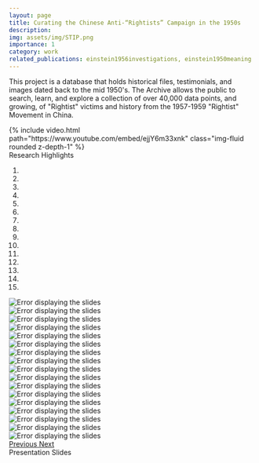 ```yaml
---
layout: page
title: Curating the Chinese Anti-“Rightists” Campaign in the 1950s
description: 
img: assets/img/STIP.png
importance: 1
category: work
related_publications: einstein1956investigations, einstein1950meaning
---
```



This project is a database that holds historical files, testimonials, and images dated back to the mid 1950's. The Archive allows the public to search, learn, and explore a collection of over 40,000 data points, and growing, of "Rightist" victims and history from the 1957-1959 "Rightist" Movement in China.



<div class="row mt-3 mx-auto">
    <div >
        {% include video.html path="https://www.youtube.com/embed/ejjY6m33xnk" class="img-fluid rounded z-depth-1" %}
        <div class="caption mx-auto h5">Research Highlights</div>
    </div>
</div>


<div id="stipSlides" class="carousel slide" data-ride="carousel">
  <ol class="carousel-indicators">
    <li data-target="#stipSlides" data-slide-to="0" class="active"></li>
    <li data-target="#stipSlides" data-slide-to="1"></li>
    <li data-target="#stipSlides" data-slide-to="2"></li>
    <li data-target="#stipSlides" data-slide-to="3"></li>
    <li data-target="#stipSlides" data-slide-to="4"></li>
    <li data-target="#stipSlides" data-slide-to="5"></li>
    <li data-target="#stipSlides" data-slide-to="6"></li>
    <li data-target="#stipSlides" data-slide-to="7"></li>
    <li data-target="#stipSlides" data-slide-to="8"></li>
    <li data-target="#stipSlides" data-slide-to="9"></li>
    <li data-target="#stipSlides" data-slide-to="10"></li>
    <li data-target="#stipSlides" data-slide-to="11"></li>
    <li data-target="#stipSlides" data-slide-to="12"></li>
    <li data-target="#stipSlides" data-slide-to="13"></li>
    <li data-target="#stipSlides" data-slide-to="14"></li>
  </ol>
  <div class="carousel-inner">
    <div class="carousel-item active">
      <img src="/assets/img/STIP.png" class="d-block w-100" alt="Error displaying the slides">
      <div class="carousel-caption d-none d-md-block">
      </div>
    </div>
    <div class="carousel-item">
      <img src="/assets/img/STIPSlides/STIP2022_Final Presentation (1).png" class="d-block w-100" alt="Error displaying the slides">
      <div class="carousel-caption d-none d-md-block">
      </div>
    </div>
    <div class="carousel-item">
      <img src="/assets/img/STIPSlides/STIP2022_Final Presentation (2).png" class="d-block w-100" alt="Error displaying the slides">
      <div class="carousel-caption d-none d-md-block">
      </div>
    </div>
    <div class="carousel-item">
      <img src="/assets/img/STIPSlides/STIP2022_Final Presentation (3).png" class="d-block w-100" alt="Error displaying the slides">
      <div class="carousel-caption d-none d-md-block">
      </div>
    </div>
    <div class="carousel-item">
      <img src="/assets/img/STIPSlides/STIP2022_Final Presentation (4).png" class="d-block w-100" alt="Error displaying the slides">
      <div class="carousel-caption d-none d-md-block">
      </div>
    </div>
    <div class="carousel-item">
      <img src="/assets/img/STIPSlides/STIP2022_Final Presentation (5).png" class="d-block w-100" alt="Error displaying the slides">
      <div class="carousel-caption d-none d-md-block">
      </div>
    </div>    
    <div class="carousel-item">
      <img src="/assets/img/STIPSlides/STIP2022_Final Presentation (6).png" class="d-block w-100" alt="Error displaying the slides">
      <div class="carousel-caption d-none d-md-block">
      </div>
    </div>   
    <div class="carousel-item">
      <img src="/assets/img/STIPSlides/STIP2022_Final Presentation (7).png" class="d-block w-100" alt="Error displaying the slides">
      <div class="carousel-caption d-none d-md-block">
      </div>
    </div> 
    <div class="carousel-item">
      <img src="/assets/img/STIPSlides/STIP2022_Final Presentation (8).png" class="d-block w-100" alt="Error displaying the slides">
      <div class="carousel-caption d-none d-md-block">
      </div>
    </div> 
    <div class="carousel-item">
      <img src="/assets/img/STIPSlides/STIP2022_Final Presentation (9).png" class="d-block w-100" alt="Error displaying the slides">
      <div class="carousel-caption d-none d-md-block">
      </div>
    </div> 
    <div class="carousel-item">
      <img src="/assets/img/STIPSlides/STIP2022_Final Presentation (10).png" class="d-block w-100" alt="Error displaying the slides">
      <div class="carousel-caption d-none d-md-block">
      </div>
    </div> 
    <div class="carousel-item">
      <img src="/assets/img/STIPSlides/STIP2022_Final Presentation (11).png" class="d-block w-100" alt="Error displaying the slides">
      <div class="carousel-caption d-none d-md-block">
      </div>
    </div> 
    <div class="carousel-item">
      <img src="/assets/img/STIPSlides/STIP2022_Final Presentation (12).png" class="d-block w-100" alt="Error displaying the slides">
      <div class="carousel-caption d-none d-md-block">
      </div>
    </div> 
    <div class="carousel-item">
      <img src="/assets/img/STIPSlides/STIP2022_Final Presentation (13).png" class="d-block w-100" alt="Error displaying the slides">
      <div class="carousel-caption d-none d-md-block">
      </div>
    </div> 
    <div class="carousel-item">
      <img src="/assets/img/STIPSlides/STIP2022_Final Presentation (14).png" class="d-block w-100" alt="Error displaying the slides">
      <div class="carousel-caption d-none d-md-block">
      </div>
    </div> 
    <div class="carousel-item">
      <img src="/assets/img/STIPSlides/STIP2022_Final Presentation (15).png" class="d-block w-100" alt="Error displaying the slides">
      <div class="carousel-caption d-none d-md-block">
      </div>
    </div> 
    <div class="carousel-item">
      <img src="/assets/img/STIPSlides/STIP2022_Final Presentation (16).png" class="d-block w-100" alt="Error displaying the slides">
      <div class="carousel-caption d-none d-md-block">
      </div>
    </div> 
    <a class="carousel-control-prev" href="#stipSlides" role="button" data-slide="prev">
        <span class="carousel-control-prev-icon" aria-hidden="true"></span>
        <span class="sr-only">Previous</span>
    </a>
    <a class="carousel-control-next" href="#stipSlides" role="button" data-slide="next">
        <span class="carousel-control-next-icon" aria-hidden="true"></span>
        <span class="sr-only">Next</span>
    </a>
  </div>
</div>
<div class="caption h5">Presentation Slides</div>

